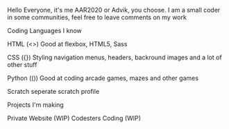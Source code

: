 Hello Everyone, it's me AAR2020 or Advik, you choose. 
I am a small coder in some communities, feel free to leave comments on my work

Coding Languages I know

  HTML (<>)
  Good at flexbox, HTML5, Sass

  CSS ({})
  Styling navigation menus, headers, backround images and a lot of other stuff

  Python (())
  Good at coding arcade games, mazes and other games

  Scratch 
  seperate scratch profile

Projects I'm making 
  
  Private Website (WIP)
  Codesters Coding (WIP)



<!---
AAR2020advik/AAR2020advik is a ✨ special ✨ repository because its `README.md` (this file) appears on your GitHub profile.
You can click the Preview link to take a look at your changes.
--->
